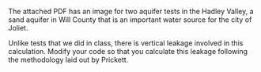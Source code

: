 The attached PDF has an image for two aquifer tests in the Hadley Valley, a sand aquifer in Will County that is an important water source for the city of Joliet. 

Unlike tests that we did in class, there is vertical leakage involved in this calculation. Modify your code so that you calculate this leakage following the methodology laid out by Prickett.
